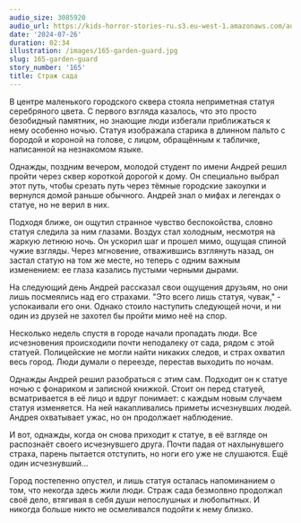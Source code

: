 ```yaml
---
audio_size: 3085920
audio_url: https://kids-horror-stories-ru.s3.eu-west-1.amazonaws.com/audio/165-garden-guard.mp3
date: '2024-07-26'
duration: 02:34
illustration: /images/165-garden-guard.jpg
slug: 165-garden-guard
story_number: '165'
title: Страж сада
---
```


В центре маленького городского сквера стояла неприметная статуя серебряного цвета. С первого взгляда казалось, что это просто безобидный памятник, но знающие люди избегали приближаться к нему особенно ночью. Статуя изображала старика в длинном пальто с бородой и короной на голове, с лицом, обращённым к табличке, написанной на незнакомом языке.

Однажды, поздним вечером, молодой студент по имени Андрей решил пройти через сквер короткой дорогой к дому. Он специально выбрал этот путь, чтобы срезать путь через тёмные городские закоулки и вернулся домой раньше обычного. Андрей знал о мифах и легендах о статуе, но не верил в них.

Подходя ближе, он ощутил странное чувство беспокойства, словно статуя следила за ним глазами. Воздух стал холодным, несмотря на жаркую летнюю ночь. Он ускорил шаг и прошел мимо, ощущая спиной чужие взгляды. Через мгновение, отважившись взглянуть назад, он застал статую на том же месте, но теперь с одним важным изменением: ее глаза казались пустыми черными дырами.

На следующий день Андрей рассказал свои ощущения друзьям, но они лишь посмеялись над его страхами. "Это всего лишь статуя, чувак," - успокаивали его они. Однако стоило наступить следующей ночи, и ни один из друзей не захотел бы пройти мимо неё на спор.

Несколько недель спустя в городе начали пропадать люди. Все исчезновения происходили почти неподалеку от сада, рядом с этой статуей. Полицейские не могли найти никаких следов, и страх охватил весь город. Люди думали о переезде, перестав выходить по ночам.

Однажды Андрей решил разобраться с этим сам. Подходит он к статуе ночью с фонариком и записной книжкой. Стоит он перед статуей, всматривается в её лицо и вдруг понимает: с каждым новым случаем статуя изменяется. На ней накапливались приметы исчезнувших людей. Андрея охватывает ужас, но он продолжает наблюдение.

И вот, однажды, когда он снова приходит к статуе, в её взгляде он распознаёт своего исчезнувшего друга. Почти падая от нахлынувшего страха, парень пытается отступить, но ноги его уже не слушаются. Ещё один исчезнувший...

Город постепенно опустел, и лишь статуя осталась напоминанием о том, что некогда здесь жили люди. Страж сада безмолвно продолжал своё дело, втягивая в себя души непослушных и любопытных. И никогда больше никто не осмеливался подойти к нему близко.